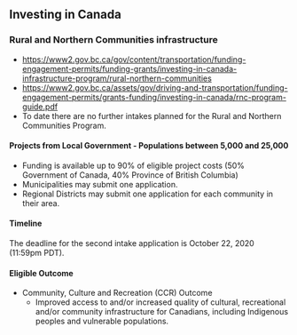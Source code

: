 ## Investing in Canada

### Rural and Northern Communities infrastructure
- https://www2.gov.bc.ca/gov/content/transportation/funding-engagement-permits/funding-grants/investing-in-canada-infrastructure-program/rural-northern-communities
- https://www2.gov.bc.ca/assets/gov/driving-and-transportation/funding-engagement-permits/grants-funding/investing-in-canada/rnc-program-guide.pdf
- To date there are no further intakes planned for the Rural and Northern Communities Program.  


#### Projects from Local Government - Populations between 5,000 and 25,000
- Funding is available up to 90% of eligible project costs (50% Government of Canada, 40% Province of British Columbia)
- Municipalities may submit one application.
- Regional Districts may submit one application for each community in their area.

#### Timeline
The deadline for the second intake application is October 22, 2020 (11:59pm PDT).

#### Eligible Outcome
- Community, Culture and Recreation (CCR) Outcome
   - Improved access to and/or increased quality of cultural, recreational and/or community
infrastructure for Canadians, including Indigenous peoples and vulnerable
populations.
